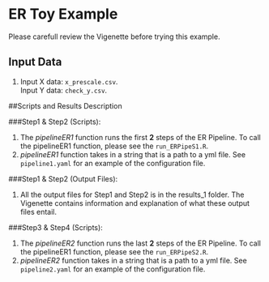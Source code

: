 # ER Toy Example

Please carefull review the Vigenette before trying this example. 

## Input Data
1. Input X data: `x_prescale.csv`. <br>
	Input Y data: `check_y.csv`.
	
##Scripts and Results Description 

###Step1 & Step2 (Scripts):

1. The *pipelineER1* function runs the first **2** steps of the ER Pipeline. To call the pipelineER1 function, please see the `run_ERPipeS1.R`.
2. *pipelineER1* function takes in a string that is a path to a yml file. See `pipeline1.yaml` for an example of the configuration file. 

###Step1 & Step2 (Output Files):
1. All the output files for Step1 and Step2 is in the results_1 folder. The Vigenette contains information and explanation of what these output files entail. 

###Step3 & Step4 (Scripts):

1. The *pipelineER2* function runs the last **2** steps of the ER Pipeline. To call the pipelineER1 function, please see the `run_ERPipeS2.R`.
2. *pipelineER2* function takes in a string that is a path to a yml file. See `pipeline2.yaml` for an example of the configuration file. 